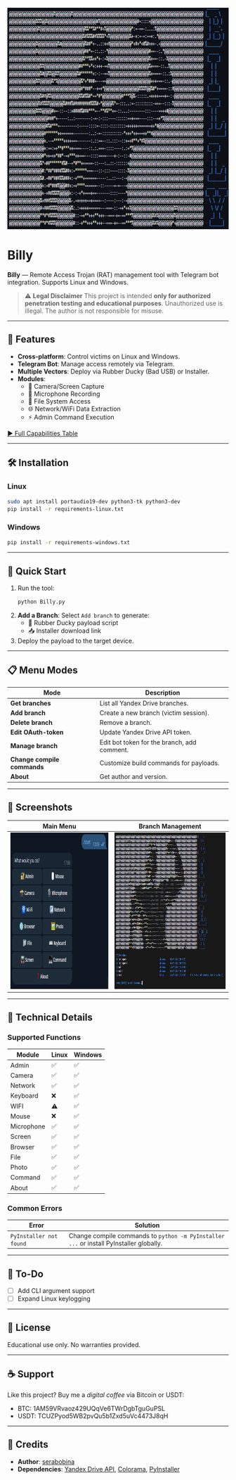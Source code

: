<p align="center">
  <img width="798" height="504" alt="Billy" src="https://github.com/serabobina/Billy/blob/main/data/logo.png"/>
</p>

# Billy
**Billy** — Remote Access Trojan (RAT) management tool with Telegram bot integration. Supports Linux and Windows.

> ⚠️ **Legal Disclaimer**
> This project is intended **only for authorized penetration testing and educational purposes**. Unauthorized use is illegal. The author is not responsible for misuse.

---

## 📌 Features
- **Cross-platform**: Control victims on Linux and Windows.
- **Telegram Bot**: Manage access remotely via Telegram.
- **Multiple Vectors**: Deploy via Rubber Ducky (Bad USB) or Installer.
- **Modules**:
  - 📸 Camera/Screen Capture
  - 🎤 Microphone Recording
  - 📁 File System Access
  - 🌐 Network/WiFi Data Extraction
  - ⚡ Admin Command Execution

[▶️ Full Capabilities Table](#supported-functions)

---

## 🛠️ Installation
### Linux
```bash
sudo apt install portaudio19-dev python3-tk python3-dev
pip install -r requirements-linux.txt
```

### Windows
```bash
pip install -r requirements-windows.txt
```

---

## 🚀 Quick Start
1. Run the tool:
   ```bash
   python Billy.py
   ```
2. **Add a Branch**: Select `Add branch` to generate:
   - 🦆 Rubber Ducky payload script
   - 📥 Installer download link
3. Deploy the payload to the target device.

---

## 📋 Menu Modes
| Mode                        | Description                                 |
|-----------------------------|---------------------------------------------|
| **Get branches**            | List all Yandex Drive branches.             |
| **Add branch**              | Create a new branch (victim session).       |
| **Delete branch**           | Remove a branch.                            |
| **Edit OAuth-token**        | Update Yandex Drive API token.              |
| **Manage branch**           | Edit bot token for the branch, add comment. |
| **Change compile commands** | Customize build commands for payloads.      |
| **About**                   | Get author and version.                     |

---

## 📸 Screenshots
| **Main Menu** | **Branch Management** |
|--------------|----------------------|
| <img width="481" height="356" alt="Menu" src="https://github.com/serabobina/Billy/blob/main/data/screenshot1.png"/> | <img width="481" height="356" alt="Branches" src="https://github.com/serabobina/Billy/blob/main/data/screenshot3.png"/> |

---

## 🔧 Technical Details
### Supported Functions
| Module | Linux  | Windows |
| ------------- | ------------- | ------------- |
| Admin | ✅ | ✅ |
| Camera | ✅ | ✅ |
| Network | ✅ | ✅ |
| Keyboard | ❌ | ✅ |
| WIFI | ⚠️ | ✅ |
| Mouse | ❌ | ✅ |
| Microphone | ✅ | ✅ |
| Screen | ✅ | ✅ |
| Browser | ✅ | ✅ |
| File | ✅ | ✅ |
| Photo | ✅ | ✅ |
| Command | ✅ | ✅ |
| About | ✅ | ✅ |

### Common Errors
| Error                          | Solution                                  |
|--------------------------------|------------------------------------------|
| `PyInstaller not found`        | Change compile commands to `python -m PyInstaller ...` or install PyInstaller globally. |

---

## 📜 To-Do
- [ ] Add CLI argument support
- [ ] Expand Linux keylogging

---

## 📜 License
Educational use only. No warranties provided.

---

## ☕ Support  
Like this project? Buy me a *digital coffee* via Bitcoin or USDT: 
- BTC: 1AM59VRvaoz429UQqVe6TWrDgbTguGuPSL
- USDT: TCUZPyod5WB2pvQu5b1Zxd5uVc4473J8qH

---

## 🙏 Credits
- **Author**: [serabobina](https://github.com/serabobina)
- **Dependencies**: [Yandex Drive API](https://disk.yandex.ru/), [Colorama](https://pypi.org/project/colorama/), [PyInstaller](https://www.pyinstaller.org/)